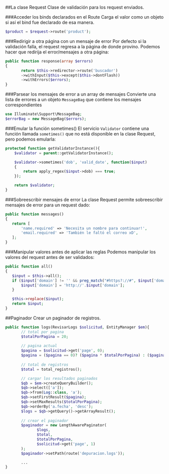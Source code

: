 ##La clase Request
Clase de validación para los request enviados.

###Acceder los binds declarados en el Route
Carga el valor como un objeto si así el bind fue declarado de esa manera.
```php
$product = $request->route('product');
```

###Redirigir a otra página con un mensaje de error
Por defecto si la validación falla, el request regresa a la página de donde provino. Podemos hacer que redirija el error/mensajes a otra página:
```php
public function response(array $errors)
{
       return $this->redirector->route('buscador')
       ->withInput($this->except($this->dontFlash))
       ->withErrors($errors);
}
```

###Parsear los mensajes de error a un array de mensajes
Convierte una lista de errores a un objeto `MessageBag` que contiene los mensajes correspondientes
```php
use Illuminate\Support\MessageBag;
$errorBag = new MessageBag($errors);
```

###Emular la función sometimes()
El servicio `Validator` contiene una función llamada `sometimes()` que no está disponible en la clase Request, pero podemos emularla:
```php
protected function getValidatorInstance(){
    $validator = parent::getValidatorInstance();

    $validator->sometimes('dob', 'valid_date', function($input)
    {
        return apply_regex($input->dob) === true;
    });

    return $validator;
}
```

###Sobreescribir mensajes de error
La clase Request permite sobreescribir mensajes de error para un request dado:
```php
public function messages()
{
   return [
       'name.required' => 'Necesita un nombre para continuar!',
       'email.required' => 'También le faltó el correo xD',
   ];
}
```

###Manipular valores antes de aplicar las reglas
Podemos manipular los valores del request antes de ser validados:
```php
public function all()
{
   $input = $this->all();
   if ($input['domain'] != '' && preg_match("#https?://#", $input['domain']) === 0) {
       $input['domain'] = 'http://'.$input['domain'];
   }

   $this->replace($input);
   return $input;
}
```

##Paginador
Crear un paginador de registros.
```php
public function logs(RevisarLogs $solicitud, EntityManager $em){
       // total por pagina
       $totalPorPagina = 20;
       
       // pagina actual
       $pagina = $solicitud->get('page', 0);
       $pagina = ($pagina == 0)? ($pagina * $totalPorPagina) : ($pagina * $totalPorPagina) - $totalPorPagina;
       
       // total de registros
       $total = total_registros();

       // cargar los resultados paginados
       $qb = $em->createQueryBuilder();
       $qb->select(['a']);
       $qb->from(Log::class, 'a');
       $qb->setFirstResult($pagina);
       $qb->setMaxResults($totalPorPagina);
       $qb->orderBy('a.fecha', 'desc');
       $logs = $qb->getQuery()->getArrayResult();
       
       // crear el paginador
       $paginador = new LengthAwarePaginator(
              $logs, 
              $total, 
              $totalPorPagina, 
              $solicitud->get('page', 1)
       );
       $paginador->setPath(route('depuracion.logs'));

       ...
}
```
